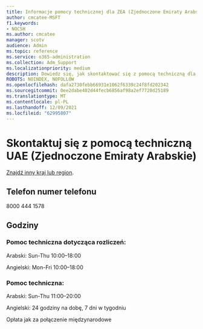 ```yaml
---
title: Informacje pomocy technicznej dla ZEA (Zjednoczone Emiraty Arabskie)
author: cmcatee-MSFT
f1.keywords:
- NOCSH
ms.author: cmcatee
manager: scotv
audience: Admin
ms.topic: reference
ms.service: o365-administration
ms.collection: Adm_Support
ms.localizationpriority: medium
description: Dowiedz się, jak skontaktować się z pomocą techniczną dla swojego kraju lub regionu.
ROBOTS: NOINDEX, NOFOLLOW
ms.openlocfilehash: dafa2730febb66931e1062f6339c24f8fd202342
ms.sourcegitcommit: 0ee2dabe402d44fecb6856af98a2ef7720d25189
ms.translationtype: MT
ms.contentlocale: pl-PL
ms.lasthandoff: 12/09/2021
ms.locfileid: "62995807"
---
```

# <a name="contact-support-for-uae-united-arab-emirates"></a>Skontaktuj się z pomocą techniczną UAE (Zjednoczone Emiraty Arabskie)

[Znajdź inny kraj lub region](../get-help-support.md).

## <a name="phone-number"></a>Telefon numer telefonu
8000 444 1578

## <a name="hours"></a>Godziny
### <a name="billing-support"></a>Pomoc techniczna dotycząca rozliczeń:

Arabski: Sun-Thu 10:00–18:00

Angielski: Mon-Fri 10:00–18:00

### <a name="technical-support"></a>Pomoc techniczna:

Arabski: Sun-Thu 11:00–20:00

Angielski: 24 godziny na dobę, 7 dni w tygodniu

Opłata jak za połączenie międzynarodowe
